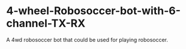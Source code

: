 # 4-wheel-Robosoccer-bot-with-6-channel-TX-RX
A 4wd robosoccer bot that could be used for playing robosoccer. 
